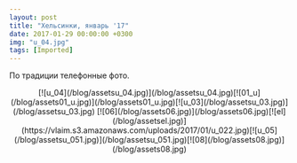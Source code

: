 ```yaml
---
layout: post
title: "Хельсинки, январь '17"
date: 2017-01-29 00:00:00 +0300
img: "u_04.jpg"
tags: [Imported]
---
```


По традиции телефонные фото.

<center>[![u_04](/blog/assetsu_04.jpg)](/blog/assetsu_04.jpg)[![01_u](/blog/assets01_u.jpg)](/blog/assets01_u.jpg)[![u_03](/blog/assetsu_03.jpg)](/blog/assetsu_03.jpg) [![06](/blog/assets06.jpg)](/blog/assets06.jpg)[![el](/blog/assetsel.jpg)](https://vlaim.s3.amazonaws.com/uploads/2017/01/u_022.jpg)[![u_05](/blog/assetsu_051.jpg)](/blog/assetsu_051.jpg)[![08](/blog/assets08.jpg)](/blog/assets08.jpg)</center>